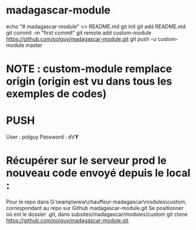 # madagascar-module

echo "# madagascar-module" >> README.md
git init
git add README.md
git commit -m "first commit"
git remote add custom-module https://github.com/polguy/madagascar-module.git
git push -u custom-module master

# NOTE : custom-module remplace origin (origin est vu dans tous les exemples de codes)


# PUSH
User : polguy
Password : dV***Y***

# Récupérer sur le serveur prod le nouveau code envoyé depuis le local :
Pour le repo dans G:\wamp\www\chauffeur-madagascar\modules\custom, correspondant au repo sur Github madagascar-module.git
Se positionner où est le dossier .git, dans subsites/madagascar/modules/custom
git clone https://github.com/polguy/madagascar-module.git

